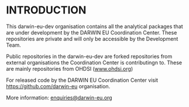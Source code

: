 # INTRODUCTION

This darwin-eu-dev organisation contains all the analytical packages that are under development by the DARWIN EU Coordination Center. These repositories are private and will only be accessible by the Development Team. 

Public repositories in the darwin-eu-dev are forked repositories from external organisations the Coordination Center is contributingn to. These are mainly repositories from OHDSI (www.ohdsi.org)

For released code by the DARWIN EU Coordination Center visit https://github.com/darwin-eu organisation.


More information: enquiries@darwin-eu.org

